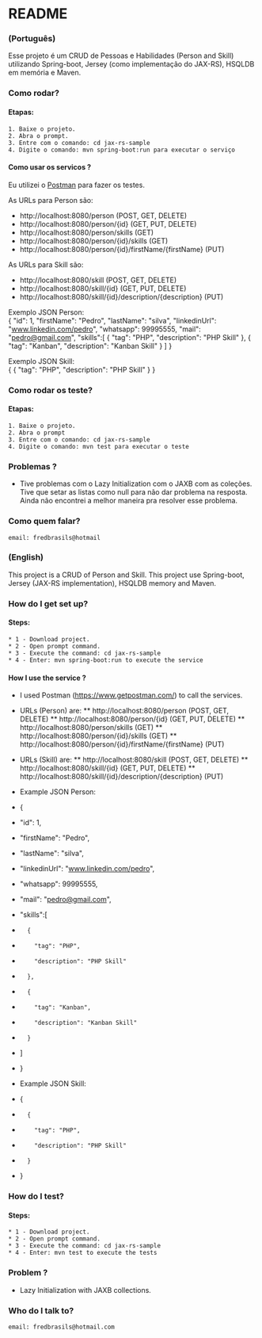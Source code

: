 # README #

### (Português)
Esse projeto é um CRUD de Pessoas e Habilidades (Person and Skill) utilizando Spring-boot,
Jersey (como implementação do JAX-RS), HSQLDB em memória e Maven.

### Como rodar?

#### Etapas:
	1. Baixe o projeto.
	2. Abra o prompt. 
	3. Entre com o comando: cd jax-rs-sample
	4. Digite o comando: mvn spring-boot:run para executar o serviço

#### Como usar os servicos ?  

Eu utilizei o [Postman](https://www.getpostman.com/) para fazer os testes.  

As URLs para Person são:  
* http://localhost:8080/person (POST, GET, DELETE)
* http://localhost:8080/person/{id} (GET, PUT, DELETE)
* http://localhost:8080/person/skills (GET)
* http://localhost:8080/person/{id}/skills (GET)
* http://localhost:8080/person/{id}/firstName/{firstName} (PUT)  

As URLs para Skill são:  
* http://localhost:8080/skill (POST, GET, DELETE)
* http://localhost:8080/skill/{id} (GET, PUT, DELETE)
* http://localhost:8080/skill/{id}/description/{description} (PUT)

 Exemplo JSON Person:  
  {
   "id": 1,	
   "firstName": "Pedro",
   "lastName": "silva",
   "linkedinUrl": "www.linkedin.com/pedro",
   "whatsapp": 99995555,
   "mail": "pedro@gmail.com",
   "skills":[
 		{
 		  "tag": "PHP",
 		  "description": "PHP Skill"
 		},
 		{
 		  "tag": "Kanban",
 		  "description": "Kanban Skill"
 		}
    ]
   } 
	
 Exemplo JSON Skill:  
   {
 		{
 		  "tag": "PHP",
 		  "description": "PHP Skill"
 		}
   } 
	
### Como rodar os teste?

#### Etapas:
	1. Baixe o projeto.
	2. Abra o prompt 
	3. Entre com o comando: cd jax-rs-sample
	4. Digite o comando: mvn test para executar o teste

### Problemas ?

* Tive problemas com o Lazy Initialization com o JAXB com as coleções. Tive que setar as listas como null para não dar problema na resposta. Ainda não encontrei a melhor maneira pra resolver esse problema.
	
### Como quem falar?
	
	email: fredbrasils@hotmail
	
### (English) ###

This project is a CRUD of Person and Skill.
This project use Spring-boot, Jersey (JAX-RS implementation), HSQLDB memory and Maven.	

### How do I get set up? ###

#### Steps: #### 
	* 1 - Download project.
	* 2 - Open prompt command. 
	* 3 - Execute the command: cd jax-rs-sample
	* 4 - Enter: mvn spring-boot:run to execute the service

#### How I use the service ? #### 

* I used Postman (https://www.getpostman.com/) to call the services.

* URLs (Person) are:
** http://localhost:8080/person (POST, GET, DELETE)
** http://localhost:8080/person/{id} (GET, PUT, DELETE)
** http://localhost:8080/person/skills (GET)
** http://localhost:8080/person/{id}/skills (GET)
** http://localhost:8080/person/{id}/firstName/{firstName} (PUT)

* URLs (Skill) are:
** http://localhost:8080/skill (POST, GET, DELETE)
** http://localhost:8080/skill/{id} (GET, PUT, DELETE)
** http://localhost:8080/skill/{id}/description/{description} (PUT)

* Example JSON Person:
* {
*   "id": 1,	
*   "firstName": "Pedro",
*   "lastName": "silva",
*   "linkedinUrl": "www.linkedin.com/pedro",
*   "whatsapp": 99995555,
*   "mail": "pedro@gmail.com",
*   "skills":[
* 		{
* 		  "tag": "PHP",
* 		  "description": "PHP Skill"
* 		},
* 		{
* 		  "tag": "Kanban",
* 		  "description": "Kanban Skill"
* 		}
*  ]
* } 
	
* Example JSON Skill:
* {
* 		{
* 		  "tag": "PHP",
* 		  "description": "PHP Skill"
* 		}
* } 


### How do I test? ###

#### Steps: #### 
	* 1 - Download project.
	* 2 - Open prompt command. 
	* 3 - Execute the command: cd jax-rs-sample
	* 4 - Enter: mvn test to execute the tests
	
### Problem ? ###

* Lazy Initialization with JAXB collections. 

### Who do I talk to? ###

	email: fredbrasils@hotmail.com